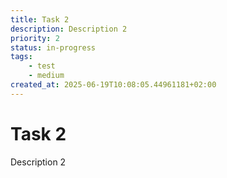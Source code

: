 ```yaml
---
title: Task 2
description: Description 2
priority: 2
status: in-progress
tags:
    - test
    - medium
created_at: 2025-06-19T10:08:05.44961181+02:00
---
```


# Task 2

Description 2

